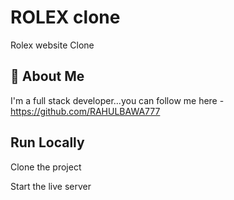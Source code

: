 
#  ROLEX clone
Rolex website Clone

## 🚀 About Me
I'm a full stack developer...you can follow me here -https://github.com/RAHULBAWA777


## Run Locally

Clone the project


Start the live server



